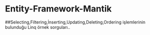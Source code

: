 # Entity-Framework-Mantik
##Selecting,Filtering,İnserting,Updating,Deleting,Ordering işlemlerinin bulunduğu Linq örnek sorguları..
